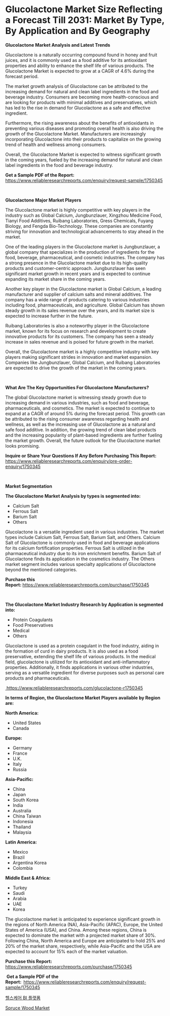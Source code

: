<p><h1>Glucolactone Market Size Reflecting a Forecast Till 2031: Market By Type, By Application and By Geography</h1></p><p><strong>Glucolactone Market Analysis and Latest Trends</strong></p>
<p><p>Glucolactone is a naturally occurring compound found in honey and fruit juices, and it is commonly used as a food additive for its antioxidant properties and ability to enhance the shelf life of various products. The Glucolactone Market is expected to grow at a CAGR of 4.6% during the forecast period.</p><p>The market growth analysis of Glucolactone can be attributed to the increasing demand for natural and clean label ingredients in the food and beverage industry. Consumers are becoming more health-conscious and are looking for products with minimal additives and preservatives, which has led to the rise in demand for Glucolactone as a safe and effective ingredient.</p><p>Furthermore, the rising awareness about the benefits of antioxidants in preventing various diseases and promoting overall health is also driving the growth of the Glucolactone Market. Manufacturers are increasingly incorporating Glucolactone into their products to capitalize on the growing trend of health and wellness among consumers.</p><p>Overall, the Glucolactone Market is expected to witness significant growth in the coming years, fueled by the increasing demand for natural and clean label ingredients in the food and beverage industry.</p></p>
<p><strong>Get a Sample PDF of the Report:&nbsp;</strong> <a href="https://www.reliableresearchreports.com/enquiry/request-sample/1750345">https://www.reliableresearchreports.com/enquiry/request-sample/1750345</a></p>
<p>&nbsp;</p>
<p><strong>Glucolactone Major Market Players</strong></p>
<p><p>The Glucolactone market is highly competitive with key players in the industry such as Global Calcium, Jungbunzlauer, Xingzhou Medicine Food, Tianyi Food Additives, Ruibang Laboratories, Gress Chemicals, Fuyang Biology, and Fengda Bio-Technology. These companies are constantly striving for innovation and technological advancements to stay ahead in the market.</p><p>One of the leading players in the Glucolactone market is Jungbunzlauer, a global company that specializes in the production of ingredients for the food, beverage, pharmaceutical, and cosmetic industries. The company has a strong presence in the Glucolactone market due to its high-quality products and customer-centric approach. Jungbunzlauer has seen significant market growth in recent years and is expected to continue expanding its market share in the coming years.</p><p>Another key player in the Glucolactone market is Global Calcium, a leading manufacturer and supplier of calcium salts and mineral additives. The company has a wide range of products catering to various industries including food, pharmaceuticals, and agriculture. Global Calcium has shown steady growth in its sales revenue over the years, and its market size is expected to increase further in the future.</p><p>Ruibang Laboratories is also a noteworthy player in the Glucolactone market, known for its focus on research and development to create innovative products for its customers. The company has seen a steady increase in sales revenue and is poised for future growth in the market.</p><p>Overall, the Glucolactone market is a highly competitive industry with key players making significant strides in innovation and market expansion. Companies like Jungbunzlauer, Global Calcium, and Ruibang Laboratories are expected to drive the growth of the market in the coming years.</p></p>
<p>&nbsp;</p>
<p><strong>What Are The Key Opportunities For Glucolactone Manufacturers?</strong></p>
<p><p>The global Glucolactone market is witnessing steady growth due to increasing demand in various industries, such as food and beverage, pharmaceuticals, and cosmetics. The market is expected to continue to expand at a CAGR of around 5% during the forecast period. This growth can be attributed to the rising consumer awareness regarding health and wellness, as well as the increasing use of Glucolactone as a natural and safe food additive. In addition, the growing trend of clean label products and the increasing popularity of plant-based ingredients are further fueling the market growth. Overall, the future outlook for the Glucolactone market looks promising.</p></p>
<p><strong>Inquire or Share Your Questions If Any Before Purchasing This Report:</strong> <a href="https://www.reliableresearchreports.com/enquiry/pre-order-enquiry/1750345">https://www.reliableresearchreports.com/enquiry/pre-order-enquiry/1750345</a></p>
<p>&nbsp;</p>
<p><strong>Market Segmentation</strong></p>
<p><strong>The Glucolactone Market Analysis by types is segmented into:</strong></p>
<p><ul><li>Calcium Salt</li><li>Ferrous Salt</li><li>Barium Salt</li><li>Others</li></ul></p>
<p><p>Glucolactone is a versatile ingredient used in various industries. The market types include Calcium Salt, Ferrous Salt, Barium Salt, and Others. Calcium Salt of Glucolactone is commonly used in food and beverage applications for its calcium fortification properties. Ferrous Salt is utilized in the pharmaceutical industry due to its iron enrichment benefits. Barium Salt of Glucolactone finds its application in the cosmetics industry. The Others market segment includes various specialty applications of Glucolactone beyond the mentioned categories.</p></p>
<p><strong>Purchase this Report:&nbsp;</strong><a href="https://www.reliableresearchreports.com/purchase/1750345">https://www.reliableresearchreports.com/purchase/1750345</a></p>
<p>&nbsp;</p>
<p><strong>The Glucolactone Market Industry Research by Application is segmented into:</strong></p>
<p><ul><li>Protein Coagulants</li><li>Food Preservatives</li><li>Medical</li><li>Others</li></ul></p>
<p><p>Glucolactone is used as a protein coagulant in the food industry, aiding in the formation of curd in dairy products. It is also used as a food preservative, extending the shelf life of various products. In the medical field, glucolactone is utilized for its antioxidant and anti-inflammatory properties. Additionally, it finds applications in various other industries, serving as a versatile ingredient for diverse purposes such as personal care products and pharmaceuticals.</p></p>
<p><a href="https://www.reliableresearchreports.com/glucolactone-r1750345">&nbsp;https://www.reliableresearchreports.com/glucolactone-r1750345</a></p>
<p><strong>In terms of Region, the Glucolactone Market Players available by Region are:</strong></p>
<p>
    <p> <strong> North America: </strong>
        <ul>
            <li>United States</li>
            <li>Canada</li>
        </ul>
        </p> 
    <p> <strong> Europe: </strong>
        <ul>
            <li>Germany</li>
            <li>France</li>
            <li>U.K.</li>
            <li>Italy</li>
            <li>Russia</li>
        </ul>
        </p> 
    <p> <strong> Asia-Pacific: </strong>
        <ul>
            <li>China</li>
            <li>Japan</li>
            <li>South Korea</li>
            <li>India</li>
            <li>Australia</li>
            <li>China Taiwan</li>
            <li>Indonesia</li>
            <li>Thailand</li>
            <li>Malaysia</li>
        </ul>
        </p> 
    <p> <strong> Latin America: </strong>
        <ul>
            <li>Mexico</li>
            <li>Brazil</li>
            <li>Argentina Korea</li>
            <li>Colombia</li>
        </ul>
        </p> 
    <p> <strong> Middle East & Africa: </strong>
        <ul>
            <li>Turkey</li>
            <li>Saudi</li>
            <li>Arabia</li>
            <li>UAE</li>
            <li>Korea</li>
        </ul>
    </p>
    </p>
<p><p>The glucolactone market is anticipated to experience significant growth in the regions of North America (NA), Asia-Pacific (APAC), Europe, the United States of America (USA), and China. Among these regions, China is expected to dominate the market with a projected market share of 30%. Following China, North America and Europe are anticipated to hold 25% and 20% of the market share, respectively, while Asia-Pacific and the USA are expected to account for 15% each of the market valuation.</p></p>
<p><strong>Purchase this Report: </strong><a href="https://www.reliableresearchreports.com/purchase/1750345">https://www.reliableresearchreports.com/purchase/1750345</a></p>
<p>&nbsp;<strong>Get a Sample PDF of the Report:&nbsp;&nbsp;</strong><a href="https://www.reliableresearchreports.com/enquiry/request-sample/1750345">https://www.reliableresearchreports.com/enquiry/request-sample/1750345</a></p>
<p><strong></strong></p>
<p><p><a href="https://medium.com/@cierrahayes1930/%ED%97%AC%EC%8A%A4%EC%BC%80%EC%96%B4-bi-%ED%94%8C%EB%9E%AB%ED%8F%BC-%EC%8B%9C%EC%9E%A5-%ED%8A%B8%EB%A0%8C%EB%93%9C-%EC%98%88%EC%B8%A1-%EB%B0%8F-%EA%B2%BD%EC%9F%81-%EB%B6%84%EC%84%9D-2031%EB%85%84%EA%B9%8C%EC%A7%80-cbfe6dd8f361">헬스케어 BI 플랫폼</a></p><p><a href="https://scarlet-rocket-c63.notion.site/Spruce-Wood-Market-Size-2024-2031-Global-Industrial-Analysis-Key-Geographical-Regions-Market-Sha-a30558679d2f4ea4ab4aaec36d6d76ed">Spruce Wood Market</a></p></p>